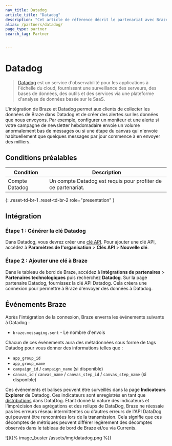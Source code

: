```yaml
---
nav_title: Datadog
article_title: "Datadog"
description: "Cet article de référence décrit le partenariat avec Braze et Datadog, un service d'observabilité pour les applications à l'échelle du cloud, fournissant une surveillance des serveurs, des bases de données, des outils et des services via une plateforme d'analyse de données basée sur le SaaS."
alias: /partners/datadog/
page_type: partner
search_tag: Partner


---
```


# Datadog

> [Datadog](https://www.datadoghq.com/) est un service d'observabilité pour les applications à l'échelle du cloud, fournissant une surveillance des serveurs, des bases de données, des outils et des services via une plateforme d'analyse de données basée sur le SaaS.

L'intégration de Braze et Datadog permet aux clients de collecter les données de Braze dans Datadog et de créer des alertes sur les données que nous envoyons. Par exemple, configurer un moniteur et une alerte si votre campagne de newsletter hebdomadaire envoie un volume anormalement bas de messages ou si une étape du canvas qui n'envoie habituellement que quelques messages par jour commence à en envoyer des milliers. 

## Conditions préalables 

| Condition | Description |
|---|---|
| Compte Datadog | Un compte Datadog est requis pour profiter de ce partenariat. |
{: .reset-td-br-1 .reset-td-br-2 role="presentation" }

## Intégration

### Étape 1 : Générer la clé Datadog

Dans Datadog, vous devrez créer une [clé API](https://docs.datadoghq.com/account_management/api-app-keys/#api-keys). Pour ajouter une clé API, accédez à **Paramètres de l'organisation** > **Clés API** > **Nouvelle clé**.

### Étape 2 : Ajouter une clé à Braze

Dans le tableau de bord de Braze, accédez à **Intégrations de partenaires** > **Partenaires technologiques** puis recherchez **Datadog**. Sur la page partenaire Datadog, fournissez la clé API Datadog. Cela créera une connexion pour permettre à Braze d'envoyer des données à Datadog.

## Événements Braze

Après l'intégration de la connexion, Braze enverra les événements suivants à Datadog :

- `braze.messaging.sent` - Le nombre d'envois

Chacun de ces événements aura des métadonnées sous forme de tags Datadog pour vous donner des informations telles que :

- `app_group_id`
- `app_group_name`
- `campaign_id` / `campaign_name` (si disponible)
- `canvas_id` / `canvas_name` / `canvas_step_id` / `canvas_step_name` (si disponible)

Ces événements et balises peuvent être surveillés dans la page **Indicateurs Explorer** de Datadog. Ces indicateurs sont enregistrés en tant que [distributions](https://docs.datadoghq.com/metrics/distributions/) dans DataDog. Étant donné la nature des indicateurs et l'imprécision des agrégations et des rollups de DataDog, Braze ne réessaie pas les erreurs réseau intermittentes ou d'autres erreurs de l'API DataDog qui peuvent être rencontrées lors de la transmission. Cela signifie que ces décomptes de métriques peuvent différer légèrement des décomptes observés dans le tableau de bord de Braze et/ou via Currents.

![]({% image_buster /assets/img/datadog.png %})

